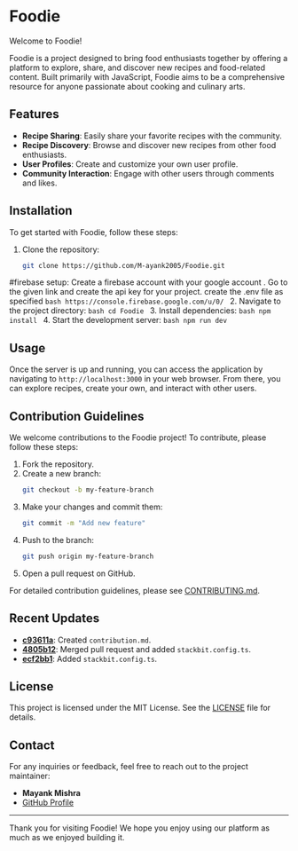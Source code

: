 # Foodie

Welcome to Foodie! 

Foodie is a project designed to bring food enthusiasts together by offering a platform to explore, share, and discover new recipes and food-related content. Built primarily with JavaScript, Foodie aims to be a comprehensive resource for anyone passionate about cooking and culinary arts.

## Features

- **Recipe Sharing**: Easily share your favorite recipes with the community.
- **Recipe Discovery**: Browse and discover new recipes from other food enthusiasts.
- **User Profiles**: Create and customize your own user profile.
- **Community Interaction**: Engage with other users through comments and likes.

## Installation

To get started with Foodie, follow these steps:

1. Clone the repository:
    ```bash
    git clone https://github.com/M-ayank2005/Foodie.git
    ```

#firebase setup: Create a firebase account with your google account .
Go to the given link and create the api key for your project.
create the .env file as specified
    ```bash
    https://console.firebase.google.com/u/0/
    ```
2. Navigate to the project directory:
    ```bash
    cd Foodie
    ```
3. Install dependencies:
    ```bash
    npm install
    ```
4. Start the development server:
    ```bash
    npm run dev
    ```

## Usage

Once the server is up and running, you can access the application by navigating to `http://localhost:3000` in your web browser. From there, you can explore recipes, create your own, and interact with other users.

## Contribution Guidelines

We welcome contributions to the Foodie project! To contribute, please follow these steps:

1. Fork the repository.
2. Create a new branch:
    ```bash
    git checkout -b my-feature-branch
    ```
3. Make your changes and commit them:
    ```bash
    git commit -m "Add new feature"
    ```
4. Push to the branch:
    ```bash
    git push origin my-feature-branch
    ```
5. Open a pull request on GitHub.

For detailed contribution guidelines, please see [CONTRIBUTING.md](CONTRIBUTING.md).

## Recent Updates

- **[c93611a](https://github.com/M-ayank2005/Foodie/commit/c93611abb5e42916cfb47f92872175add4b17c64)**: Created `contribution.md`.
- **[4805b12](https://github.com/M-ayank2005/Foodie/commit/4805b12968caf2ae1025cea466ddb9d57cc0eca1)**: Merged pull request and added `stackbit.config.ts`.
- **[ecf2bb1](https://github.com/M-ayank2005/Foodie/commit/ecf2bb1a613e2dd315188e12cf5866e56dbec69d)**: Added `stackbit.config.ts`.

## License

This project is licensed under the MIT License. See the [LICENSE](LICENSE) file for details.

## Contact

For any inquiries or feedback, feel free to reach out to the project maintainer:

- **Mayank Mishra**
- [GitHub Profile](https://github.com/M-ayank2005)

---

Thank you for visiting Foodie! We hope you enjoy using our platform as much as we enjoyed building it.
